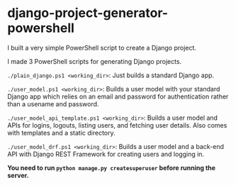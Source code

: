 # django-project-generator-powershell
I built a very simple PowerShell script to create a Django project.

I made 3 PowerShell scripts for generating Django projects.

`./plain_django.ps1 <working_dir>`: Just builds a standard Django app.

`./user_model.ps1 <working_dir>`: Builds a user model with your standard Django app which relies on an email and password for authentication rather than a usename and password.

`./user_model_api_template.ps1 <working_dir>`: Builds a user model and APIs for logins, logouts, listing users, and fetching user details. Also comes with templates and a static directory.
 
`./user_model_drf.ps1 <working_dir>`: Builds a user model and a back-end API with Django REST Framework for creating users and logging in. 

**You need to run `python manage.py createsuperuser` before running the server.**

